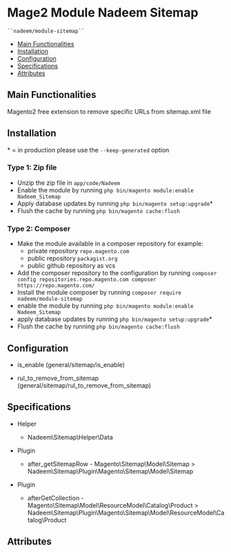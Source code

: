 # Mage2 Module Nadeem Sitemap

    ``nadeem/module-sitemap``

 - [Main Functionalities](#markdown-header-main-functionalities)
 - [Installation](#markdown-header-installation)
 - [Configuration](#markdown-header-configuration)
 - [Specifications](#markdown-header-specifications)
 - [Attributes](#markdown-header-attributes)


## Main Functionalities
Magento2 free extension to remove specific URLs from sitemap.xml file

## Installation
\* = in production please use the `--keep-generated` option

### Type 1: Zip file

 - Unzip the zip file in `app/code/Nadeem`
 - Enable the module by running `php bin/magento module:enable Nadeem_Sitemap`
 - Apply database updates by running `php bin/magento setup:upgrade`\*
 - Flush the cache by running `php bin/magento cache:flush`

### Type 2: Composer

 - Make the module available in a composer repository for example:
    - private repository `repo.magento.com`
    - public repository `packagist.org`
    - public github repository as vcs
 - Add the composer repository to the configuration by running `composer config repositories.repo.magento.com composer https://repo.magento.com/`
 - Install the module composer by running `composer require nadeem/module-sitemap`
 - enable the module by running `php bin/magento module:enable Nadeem_Sitemap`
 - apply database updates by running `php bin/magento setup:upgrade`\*
 - Flush the cache by running `php bin/magento cache:flush`


## Configuration

 - is_enable (general/sitemap/is_enable)

 - rul_to_remove_from_sitemap (general/sitemap/rul_to_remove_from_sitemap)


## Specifications

 - Helper
	- Nadeem\Sitemap\Helper\Data

 - Plugin
	- after_getSitemapRow - Magento\Sitemap\Model\Sitemap > Nadeem\Sitemap\Plugin\Magento\Sitemap\Model\Sitemap

 - Plugin
	- afterGetCollection - Magento\Sitemap\Model\ResourceModel\Catalog\Product > Nadeem\Sitemap\Plugin\Magento\Sitemap\Model\ResourceModel\Catalog\Product


## Attributes



